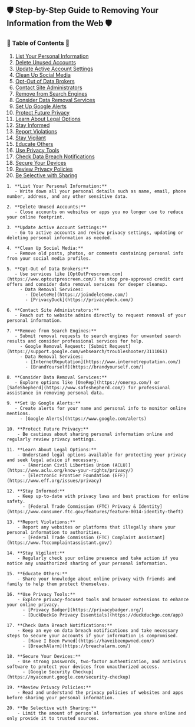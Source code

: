 
## 🛡️ Step-by-Step Guide to Removing Your Information from the Web 🛡️

### 📑 Table of Contents 📑

1. [List Your Personal Information](#1-list-your-personal-information)
2. [Delete Unused Accounts](#2-delete-unused-accounts)
3. [Update Active Account Settings](#3-update-active-account-settings)
4. [Clean Up Social Media](#4-clean-up-social-media)
5. [Opt-Out of Data Brokers](#5-opt-out-of-data-brokers)
6. [Contact Site Administrators](#6-contact-site-administrators)
7. [Remove from Search Engines](#7-remove-from-search-engines)
8. [Consider Data Removal Services](#8-consider-data-removal-services)
9. [Set Up Google Alerts](#9-set-up-google-alerts)
10. [Protect Future Privacy](#10-protect-future-privacy)
11. [Learn About Legal Options](#11-learn-about-legal-options)
12. [Stay Informed](#12-stay-informed)
13. [Report Violations](#13-report-violations)
14. [Stay Vigilant](#14-stay-vigilant)
15. [Educate Others](#15-educate-others)
16. [Use Privacy Tools](#16-use-privacy-tools)
17. [Check Data Breach Notifications](#17-check-data-breach-notifications)
18. [Secure Your Devices](#18-secure-your-devices)
19. [Review Privacy Policies](#19-review-privacy-policies)
20. [Be Selective with Sharing](#20-be-selective-with-sharing)
```
1. **List Your Personal Information:**
   - Write down all your personal details such as name, email, phone number, address, and any other sensitive data.

2. **Delete Unused Accounts:**
   - Close accounts on websites or apps you no longer use to reduce your online footprint.

3. **Update Active Account Settings:**
   - Go to active accounts and review privacy settings, updating or deleting personal information as needed.

4. **Clean Up Social Media:**
   - Remove old posts, photos, or comments containing personal info from your social media profiles.

5. **Opt-Out of Data Brokers:**
   - Use services like [OptOutPrescreen.com](https://www.optoutprescreen.com/) to stop pre-approved credit card offers and consider data removal services for deeper cleanup.
     - Data Removal Services:
       - [DeleteMe](https://joindeleteme.com/)
       - [PrivacyDuck](https://privacyduck.com/)

6. **Contact Site Administrators:**
   - Reach out to website admins directly to request removal of your personal information.

7. **Remove from Search Engines:**
   - Submit removal requests to search engines for unwanted search results and consider professional services for help.
     - Google Removal Request: [Submit Request](https://support.google.com/websearch/troubleshooter/3111061)
     - Data Removal Services:
       - [InternetReputation](https://www.internetreputation.com/)
       - [BrandYourself](https://brandyourself.com/)

8. **Consider Data Removal Services:**
   - Explore options like [OneRep](https://onerep.com/) or [SafeShepherd](https://www.safeshepherd.com/) for professional assistance in removing personal data.

9. **Set Up Google Alerts:**
   - Create alerts for your name and personal info to monitor online mentions.
     - [Google Alerts](https://www.google.com/alerts)

10. **Protect Future Privacy:**
    - Be cautious about sharing personal information online and regularly review privacy settings.

11. **Learn About Legal Options:**
    - Understand legal options available for protecting your privacy and seek legal advice if necessary.
      - [American Civil Liberties Union (ACLU)](https://www.aclu.org/know-your-rights/privacy/)
      - [Electronic Frontier Foundation (EFF)](https://www.eff.org/issues/privacy)

12. **Stay Informed:**
    - Keep up-to-date with privacy laws and best practices for online safety.
      - [Federal Trade Commission (FTC) Privacy & Identity](https://www.consumer.ftc.gov/features/feature-0014-identity-theft)

13. **Report Violations:**
    - Report any websites or platforms that illegally share your personal information to authorities.
      - [Federal Trade Commission (FTC) Complaint Assistant](https://www.ftccomplaintassistant.gov/)

14. **Stay Vigilant:**
    - Regularly check your online presence and take action if you notice any unauthorized sharing of your personal information.

15. **Educate Others:**
    - Share your knowledge about online privacy with friends and family to help them protect themselves.

16. **Use Privacy Tools:**
    - Explore privacy-focused tools and browser extensions to enhance your online privacy.
      - [Privacy Badger](https://privacybadger.org/)
      - [DuckDuckGo Privacy Essentials](https://duckduckgo.com/app)

17. **Check Data Breach Notifications:**
    - Keep an eye on data breach notifications and take necessary steps to secure your accounts if your information is compromised.
      - [Have I Been Pwned](https://haveibeenpwned.com/)
      - [BreachAlarm](https://breachalarm.com/)

18. **Secure Your Devices:**
    - Use strong passwords, two-factor authentication, and antivirus software to protect your devices from unauthorized access.
      - [Google Security Checkup](https://myaccount.google.com/security-checkup)

19. **Review Privacy Policies:**
    - Read and understand the privacy policies of websites and apps before sharing your personal information.

20. **Be Selective with Sharing:**
    - Limit the amount of person`al information you share online and only provide it to trusted sources.
```
